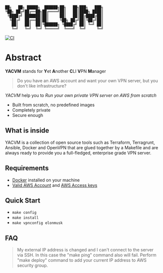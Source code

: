 ```

██╗   ██╗ █████╗  ██████╗██╗   ██╗███╗   ███╗
╚██╗ ██╔╝██╔══██╗██╔════╝██║   ██║████╗ ████║
 ╚████╔╝ ███████║██║     ██║   ██║██╔████╔██║
  ╚██╔╝  ██╔══██║██║     ╚██╗ ██╔╝██║╚██╔╝██║
   ██║   ██║  ██║╚██████╗ ╚████╔╝ ██║ ╚═╝ ██║
   ╚═╝   ╚═╝  ╚═╝ ╚═════╝  ╚═══╝  ╚═╝     ╚═╝

```

[![CI](https://github.com/repconn/yacvm/actions/workflows/ci.yml/badge.svg)](https://github.com/repconn/yacvm/actions/workflows/ci.yml)


# Abstract

**YACVM** stands for **Y**et **A**nother **C**LI **V**PN **M**anager

> Do you have an AWS account and want your own VPN server,
> but you don't like infrastructure?

*YACVM* help you to *Run your own private VPN server on AWS from scratch*

* Built from scratch, no predefined images
* Completely private
* Secure enough

## What is inside

YACVM is a collection of open source tools such as Terraform, Terragrunt,
Ansible, Docker and OpenVPN that are glued together by a Makefile and are always
ready to provide you a full-fledged, enterprise grade VPN server.

## Requirements
* [Docker](https://docs.docker.com/get-docker/) installed on your machine
* [Valid AWS Account](https://aws.amazon.com/console/) and [AWS Access keys](https://docs.aws.amazon.com/powershell/latest/userguide/pstools-appendix-sign-up.html)

## Quick Start

* `make config`
* `make install`
* `make vpnconfig elonmusk`

## FAQ

> My external IP address is changed and I can't connect to the server via SSH.
In this case the "make ping" command also will fail. Perform "make deploy"
command to add your current IP address to AWS security group.
